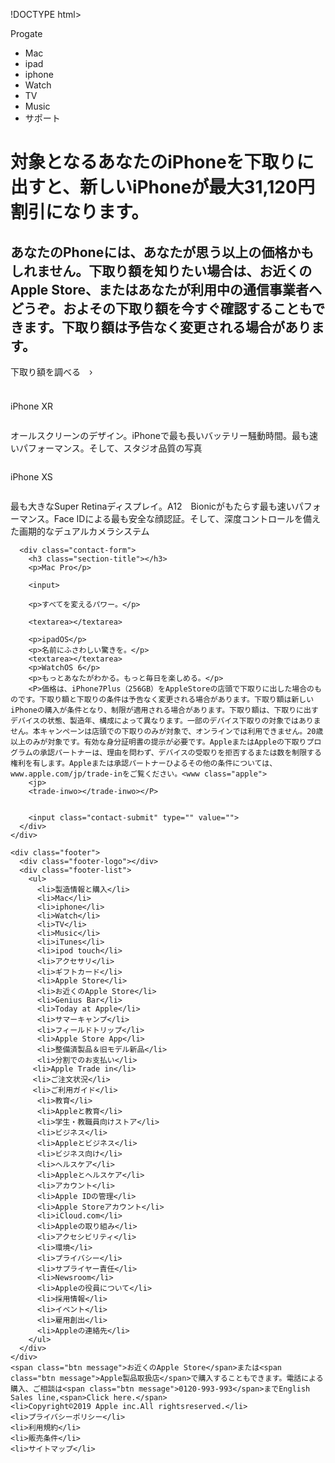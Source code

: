 !DOCTYPE html>
<html> <lang="jp">
<head>
    <meta charset="UTF-8">
    <meta name="viewport" content="width=device-width, initial-scale=1.0">
    <meta http-equiv="X-UA-Compatible" content="ie=edge">
    <title>Document</title>
    <link rel="stylesheet" href="www.css">
</head>
<body>
<div class="header"> 
    <div class="header-logo">Progate</div>
    <div class="header-list">
      <ul>
          <li>Mac</li>
          <li>ipad</li>
          <li>iphone</li>
          <li>Watch</li>
          <li>TV</li>
          <li>Music</li>
          <li>サポート</l></div>
<div class="main">            
    <div class="copy-container">
    <h1>対象となるあなたのiPhoneを下取りに出すと、新しいiPhoneが最大31,120円割引になります。</h1>
    <h2>あなたのPhoneには、あなたが思う以上の価格かもしれません。下取り額を知りたい場合は、お近くのApple Store、またはあなたが利用中の通信事業者へどうぞ。およその下取り額を今すぐ確認することもできます。下取り額は予告なく変更される場合があります。</h2>
    <span class="btn message">下取り額を調べる　›</span>
　　</div>
<div class="contents">
        <h3 class="section-title"></h3>
        <div class="contents-item">
          <img src="">
          <p>   iPhone XR</p>
        </div>
        <div class="contents-item">
          <img src="">
          <p>オールスクリーンのデザイン。iPhoneで最も長いバッテリー騒動時間。最も速いパフォーマンス。そして、スタジオ品質の写真</p>
        </div>
        <div class="contents-item">
          <img src="">
          <p>iPhone XS</p>
        </div>
        <div class="contents-item">
          <img src="">
          <p>最も大きなSuper Retinaディスプレイ。A12　Bionicがもたらす最も速いパフォーマンス。Face IDによる最も安全な顔認証。そして、深度コントロールを備えた画期的なデュアルカメラシステム</p>
        </div>
      </div>
      
      <div class="contact-form">
        <h3 class="section-title"></h3>
        <p>Mac Pro</p>
       
        <input> 
   
        <p>すべてを変えるパワー。</p>
       
        <textarea></textarea>
        
        <p>ipadOS</p>
        <p>名前にふさわしい驚きを。</p>
        <textarea></textarea>
        <p>WatchOS 6</p>
        <p>もっとあなたがわかる。もっと毎日を楽しめる。</p>
        <P>価格は、iPhone7Plus（256GB）をAppleStoreの店頭で下取りに出した場合のものです。下取り額と下取りの条件は予告なく変更される場合があります。下取り額は新しいiPhoneの購入が条件となり、制限が適用される場合があります。下取り額は、下取りに出すデバイスの状態、製造年、構成によって異なります。一部のデバイス下取りの対象ではありません。本キャンペーンは店頭での下取りのみが対象で、オンラインでは利用できません。20歳以上のみが対象です。有効な身分証明書の提示が必要です。AppleまたはAppleの下取りプログラムの承認パートナーは、理由を問わず、デバイスの受取りを拒否するまたは数を制限する権利を有します。Appleまたは承認パートナーひよるその他の条件については、www.apple.com/jp/trade-inをご覧ください。<www class="apple">
        <jp>
        <trade-inwo></trade-inwo></P>
        
       
        <input class="contact-submit" type="" value="">
      </div>
    </div>

    <div class="footer">
      <div class="footer-logo"></div>
      <div class="footer-list">
        <ul>
          <li>製造情報と購入</li>
          <li>Mac</li>
          <li>iphone</li>
          <li>Watch</li>
          <li>TV</li>
          <li>Music</li>
          <li>iTunes</li>
          <li>ipod touch</li>
          <li>アクセサリ</li>
          <li>ギフトカード</li>
          <li>Apple Store</li>
          <li>お近くのApple Store</li>
          <li>Genius Bar</li>
          <li>Today at Apple</li>
          <li>サマーキャンプ</li>
          <li>フィールドトリップ</li>
          <li>Apple Store App</li>
          <li>整備済製品＆旧モデル新品</li>
          <li>分割でのお支払い</li>
         <li>Apple Trade in</li>
         <li>ご注文状況</li>
         <li>ご利用ガイド</li>
          <li>教育</li>
          <li>Appleと教育</li>
          <li>学生・教職員向けストア</li>
          <li>ビジネス</li>
          <li>Appleとビジネス</li>
          <li>ビジネス向け</li>
          <li>ヘルスケア</li>
          <li>Appleとヘルスケア</li>
          <li>アカウント</li>
          <li>Apple IDの管理</li>
          <li>Apple Storeアカウント</li>
          <li>iCloud.com</li>
          <li>Appleの取り組み</li>
          <li>アクセシビリティ</li>
          <li>環境</li>
          <li>プライバシー</li>
          <li>サプライヤー責任</li>
          <li>Newsroom</li>
          <li>Appleの役員について</li>
          <li>採用情報</li>
          <li>イベント</li>
          <li>雇用創出</li>
          <li>Appleの連絡先</li>
        </ul>
      </div>
    </div>
    <span class="btn message">お近くのApple Store</span>または<span class="btn message">Apple製品取扱店</span>で購入することもできます。電話による購入、ご相談は<span class="btn message">0120-993-993</span>までEnglish Sales line,<span>Click here.</span>
    <li>Copyright©2019 Apple inc.All rightsreserved.</li>
    <li>プライバシーポリシー</li>
    <li>利用規約</li>
    <li>販売条件</li>
    <li>サイトマップ</li>
</body>
</html>
